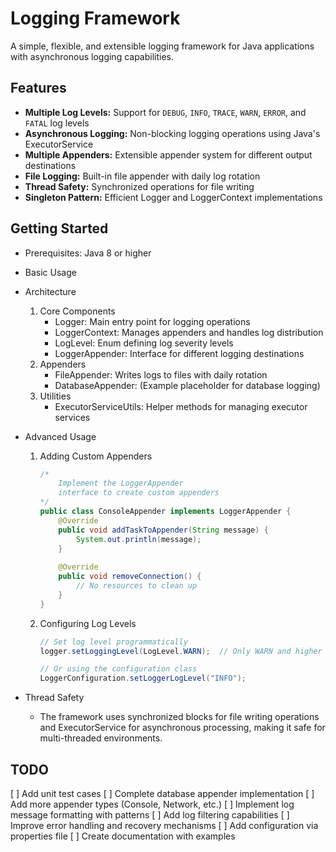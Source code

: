 # Logging Framework

A simple, flexible, and extensible logging framework for Java applications with asynchronous logging capabilities.

## Features

* **Multiple Log Levels:** Support for ```DEBUG```, ```INFO```, ```TRACE```, ```WARN```, ```ERROR```, and ```FATAL``` log levels
* **Asynchronous Logging:** Non-blocking logging operations using Java's ExecutorService
* **Multiple Appenders:** Extensible appender system for different output destinations
* **File Logging:** Built-in file appender with daily log rotation
* **Thread Safety:** Synchronized operations for file writing
* **Singleton Pattern:** Efficient Logger and LoggerContext implementations

## Getting Started

* Prerequisites: Java 8 or higher
* Basic Usage
* Architecture

    1. Core Components
        * Logger: Main entry point for logging operations
        * LoggerContext: Manages appenders and handles log distribution
        * LogLevel: Enum defining log severity levels
        * LoggerAppender: Interface for different logging destinations
    2. Appenders
        * FileAppender: Writes logs to files with daily rotation
        * DatabaseAppender: (Example placeholder for database logging)
    3. Utilities
        * ExecutorServiceUtils: Helper methods for managing executor services

* Advanced Usage

    1. Adding Custom Appenders

        ```java
        /* 
            Implement the LoggerAppender 
            interface to create custom appenders
        */
        public class ConsoleAppender implements LoggerAppender {
            @Override
            public void addTaskToAppender(String message) {
                System.out.println(message);
            }
            
            @Override
            public void removeConnection() {
                // No resources to clean up
            }
        }
        ```

    2. Configuring Log Levels

        ```java
        // Set log level programmatically
        logger.setLoggingLevel(LogLevel.WARN);  // Only WARN and higher severity will be logged

        // Or using the configuration class
        LoggerConfiguration.setLoggerLogLevel("INFO");
        ```

* Thread Safety
  * The framework uses synchronized blocks for file writing operations and ExecutorService for asynchronous processing, making it safe for multi-threaded environments.

## TODO

[ ] Add unit test cases
[ ] Complete database appender implementation
[ ] Add more appender types (Console, Network, etc.)
[ ] Implement log message formatting with patterns
[ ] Add log filtering capabilities
[ ] Improve error handling and recovery mechanisms
[ ] Add configuration via properties file
[ ] Create documentation with examples